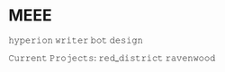 # MEEE

𝚑𝚢𝚙𝚎𝚛𝚒𝚘𝚗
𝚠𝚛𝚒𝚝𝚎𝚛
𝚋𝚘𝚝 𝚍𝚎𝚜𝚒𝚐𝚗

𝙲𝚞𝚛𝚛𝚎𝚗𝚝 𝙿𝚛𝚘𝚓𝚎𝚌𝚝𝚜:
𝚛𝚎𝚍_𝚍𝚒𝚜𝚝𝚛𝚒𝚌𝚝
𝚛𝚊𝚟𝚎𝚗𝚠𝚘𝚘𝚍

<!---
jwomackou/jwomackou is a ✨ special ✨ repository because its `README.md` (this file) appears on your GitHub profile.
You can click the Preview link to take a look at your changes.
--->
